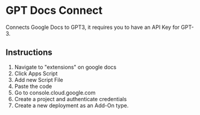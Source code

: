 # GPT Docs Connect
Connects Google Docs to GPT3, it requires you to have an API Key for GPT-3. 

## Instructions
1. Navigate to "extensions" on google docs 
2. Click Apps Script
3. Add new Script File
4. Paste the code
5. Go to console.cloud.google.com
6. Create a project and authenticate credentials
5. Create a new deployment as an Add-On type.
